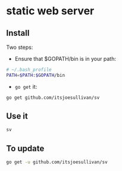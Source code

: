 # static web server

## Install

Two steps:

  - Ensure that $GOPATH/bin is in your path:

```bash
# ~/.bash_profile
PATH=$PATH:$GOPATH/bin
```

  - <code>go get</code> it:

```bash
go get github.com/itsjoesullivan/sv
```

## Use it

```bash
sv
```

## To update

```bash
go get -u github.com/itsjoesullivan/sv
```
